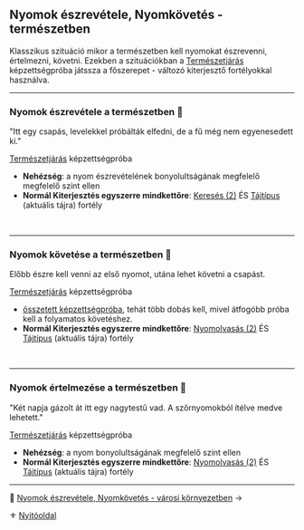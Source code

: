 ## Nyomok észrevétele, Nyomkövetés - természetben

Klasszikus szituáció mikor a természetben kell nyomokat észrevenni, értelmezni, követni. Ezekben a szituációkban a [Természetjárás](../kepzettsegek.szekunder/termeszetjaras.md) képzettségpróba játssza a főszerepet - változó kiterjesztő fortélyokkal használva.

---
### Nyomok észrevétele a természetben 🌳

"Itt egy csapás, levelekkel próbálták elfedni, de a fű még nem egyenesedett ki."

[Természetjárás](../kepzettsegek.szekunder/termeszetjaras.md) képzettségpróba
- **Nehézség**: a nyom észrevételének bonyolultságának megfelelő megfelelő szint ellen
- **Normál Kiterjesztés egyszerre mindkettőre**: [Keresés (2)](../fortelyok.altalanos/kereses.md) ÉS [Tájtípus](../042_szabad_fortelyok.md#tanulhat%C3%B3-szabad-fort%C3%A9lyok-list%C3%A1ja) (aktuális tájra) fortély

<br />

---
### Nyomok követése a természetben 🌳

Előbb észre kell venni az első nyomot, utána lehet követni a csapást.

[Természetjárás](../kepzettsegek.szekunder/termeszetjaras.md) képzettségpróba
- [összetett képzettségpróba](../036_kepzettsegproba.md#összetett-képzettségpróba-másodlagos-próbadobások), tehát több dobás kell, mivel átfogóbb próba kell a folyamatos követéshez.
- **Normál Kiterjesztés egyszerre mindkettőre**: [Nyomolvasás (2)](../fortelyok.altalanos/nyomolvasas.md) ÉS [Tájtípus](../042_szabad_fortelyok.md#tanulhat%C3%B3-szabad-fort%C3%A9lyok-list%C3%A1ja) (aktuális tájra) fortély

<br />

---
### Nyomok értelmezése a természetben 🌳

"Két napja gázolt át itt egy nagytestű vad. A szőrnyomokból ítélve medve lehetett."

 [Természetjárás](../kepzettsegek.szekunder/termeszetjaras.md) képzettségpróba
- **Nehézség**: a nyom bonyolultságának megfelelő szint ellen
- **Normál Kiterjesztés egyszerre mindkettőre**: [Nyomolvasás (2)](../fortelyok.altalanos/nyomolvasas.md) ÉS [Tájtípus](../042_szabad_fortelyok.md#tanulhat%C3%B3-szabad-fort%C3%A9lyok-list%C3%A1ja) (aktuális tájra) fortély

---

🔗 [Nyomok észrevétele, Nyomkövetés - városi környezetben](nyomok_nyomkovetes_varos.md) →

⚜️ [Nyitóoldal](../start.md#15-szitu%C3%A1ci%C3%B3k)
